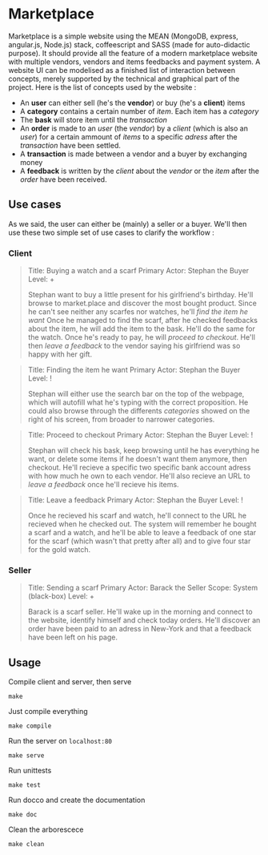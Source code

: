 # Marketplace

Marketplace is a simple website using the MEAN (MongoDB, express, angular.js, Node.js) stack, coffeescript and SASS (made for auto-didactic purpose). It should provide all the feature of a modern marketplace website with multiple vendors, vendors and items feedbacks and payment system. A website UI can be modelised as a finished list of interaction between concepts, merely supported by the technical and graphical part of the project. Here is the list of concepts used by the website : 

* An **user** can either sell (he's the **vendor**) or buy (he's a **client**) items
* A **category** contains a certain number of *item*. Each item has a *category*
* The **bask** will store item until the *transaction*
* An **order** is made to an *user* (the *vendor*) by a *client* (which is also an *user*) for a certain ammount of *items* to a specific *adress* after the *transaction* have been settled.
* A **transaction** is made between a vendor and a buyer by exchanging money
* A **feedback** is written by the *client* about the *vendor* or the *item* after the *order* have been received.

## Use cases

As we said, the user can either be (mainly) a seller or a buyer. We'll then use these two simple set of use cases to clarify the workflow :

### Client

> Title: Buying a watch and a scarf 
> Primary Actor: Stephan the Buyer
> Level: +
> 
> Stephan want to buy a little present for his girlfriend's birthday. 
> He'll browse to market.place and discover the most bought product.
> Since he can't see neither any scarfes nor watches, he'll *find the item he want*
> Once he managed to find the scarf, after he checked feedbacks
> about the item, he will add the item to the bask. He'll do the same 
> for the watch. Once he's ready to pay, he will *proceed to checkout*.
> He'll then *leave a feedback* to the vendor saying his girlfriend 
> was so happy with her gift.

> Title: Finding the item he want
> Primary Actor: Stephan the Buyer
> Level: !
> 
> Stephan will either use the search bar on the top of the webpage, 
> which will autofill what he's typing with the correct proposition.
> He could also browse through the differents *categories* showed on
> the right of his screen, from broader to narrower categories.

> Title: Proceed to checkout
> Primary Actor: Stephan the Buyer
> Level: !
> 
> Stephan will check his bask, keep browsing until he has everything he want,
> or delete some items if he doesn't want them anymore, then checkout. 
> He'll recieve a specific two specific bank account adress with how much 
> he own to each vendor. He'll also recieve an URL to *leave a feedback* 
> once he'll recieve his items.

> Title: Leave a feedback
> Primary Actor: Stephan the Buyer
> Level: !
> 
> Once he recieved his scarf and watch, he'll connect to the URL he recieved when
> he checked out. The system will remember he bought a scarf and a watch, and he'll
> be able to leave a feedback of one star for the scarf (which wasn't that pretty after all)
> and to give four star for the gold watch.

### Seller

> Title: Sending a scarf
> Primary Actor: Barack the Seller
> Scope: System (black-box)	
> Level: +
> 
> Barack is a scarf seller. He'll wake up in the morning and connect
> to the website, identify himself and check today orders. He'll discover an
> order have been paid to an adress in New-York and that a feedback have been
> left on his page.

## Usage

Compile client and server, then serve

`make` 

Just compile everything

`make compile`

Run the server on `localhost:80`

`make serve`

Run unittests

`make test`

Run docco and create the documentation

`make doc`

Clean the arborescece

`make clean`

